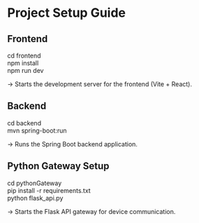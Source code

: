 Project Setup Guide
====================

Frontend
--------------
cd frontend  
npm install  
npm run dev  

→ Starts the development server for the frontend (Vite + React).


Backend
---------------------------
cd backend   
mvn spring-boot:run  

→ Runs the Spring Boot backend application.


Python Gateway Setup
--------------------
cd pythonGateway  
pip install -r requirements.txt  
python flask_api.py  

→ Starts the Flask API gateway for device communication.


